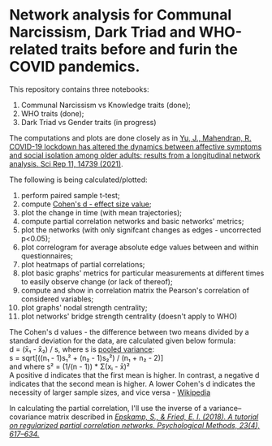 # Network analysis for Communal Narcissism, Dark Triad and WHO-related traits before and furin the COVID pandemics.

This repository contains three notebooks:
1. Communal Narcissism vs Knowledge traits (done);
1. WHO traits (done);
1. Dark Triad vs Gender traits (in progress)

The computations and plots are done closely as in [Yu, J., Mahendran, R. COVID-19 lockdown has altered the dynamics between affective symptoms and social isolation among older adults: results from a longitudinal network analysis. Sci Rep 11, 14739 (2021)](https://www.nature.com/articles/s41598-021-94301-6).

The following is being calculated/plotted:
1. perform paired sample t-test;
1. compute [Cohen's d - effect size value](https://en.wikipedia.org/wiki/Effect_size#Cohen's_d);
1. plot the change in time (with mean trajectories);
1. compute partial correlation networks and basic networks' metrics;
1. plot the networks (with only signifcant changes as edges - uncorrected p<0.05);
1. plot correlogram for average absolute edge values between and within questionnaires;
1. plot heatmaps of partial correlations;
1. plot basic graphs' metrics for particular measurements at different times to easily observe change (or lack of thereof);
1. compute and show in correlation matrix the Pearson's correlation of considered variables;
1. plot graphs' nodal strength centrality;
1. plot networks' bridge strength centrality (doesn't apply to WHO)

The Cohen's d values - the difference between two means divided by a standard deviation for the data, are calculated given below formula:<br>
d = (x̄₁ - x̄₂) / s, where s is [pooled variance](https://en.wikipedia.org/wiki/Pooled_variance):<br>
s = sqrt[((n₁ - 1)s₁² + (n₂ - 1)s₂²) / (n₁ + n₂ - 2)]
<br>
and where s² = (1/(n - 1)) * Σ(xᵢ - x̄)²
<br>
A positive d indicates that the first mean is higher. In contrast, a negative d indicates that the second mean is higher. A lower Cohen's d indicates the necessity of larger sample sizes, and vice versa - [Wikipedia](https://en.wikipedia.org/wiki/Effect_size#Cohen's_d)

In calculating the partial correlation, I'll use the inverse of a variance–covariance matrix described in _[Epskamp, S., & Fried, E. I. (2018). A tutorial on regularized partial correlation networks. Psychological Methods, 23(4), 617–634.](https://eiko-fried.com/wp-content/uploads/Epskamp-Fried-2018-Tutorial-partial-corr.pdf)_